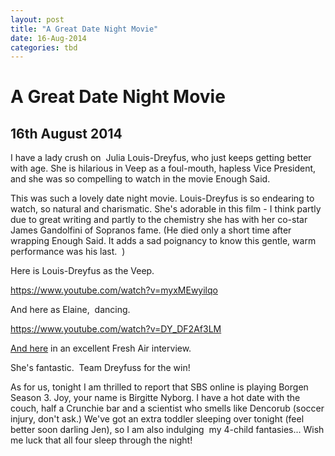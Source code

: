 ```yaml
---
layout: post
title: "A Great Date Night Movie"
date: 16-Aug-2014
categories: tbd
---
```


# A Great Date Night Movie

## 16th August 2014

I have a lady crush on  Julia Louis-Dreyfus,   who just keeps getting better with age. She is hilarious in Veep as a foul-mouth, hapless Vice President, and she was so compelling to watch in the movie Enough Said.

This was such a lovely date night movie. Louis-Dreyfus is so endearing to watch, so natural and charismatic. She's adorable in this film - I think partly due to great writing and partly to the chemistry she has with her co-star James Gandolfini of Sopranos fame. (He died only a short time after wrapping Enough Said. It adds a sad poignancy to know this gentle, warm performance was his last.  )

Here is Louis-Dreyfus as the Veep.

https://www.youtube.com/watch?v=myxMEwyilqo

And here as Elaine,  dancing.

<a href="http://www.npr.org/2012/05/03/151927775/julia-louis-dreyfus-from-seinfeld-to-veep">https://www.youtube.com/watch?v=DY_DF2Af3LM</a>

<a href="http://www.npr.org/2012/05/03/151927775/julia-louis-dreyfus-from-seinfeld-to-veep">And here</a> in an excellent Fresh Air interview.

She's fantastic.  Team Dreyfuss for the win!

As for us, tonight I am thrilled to report that SBS online is playing Borgen Season 3. Joy, your name is Birgitte Nyborg. I have a hot date with the couch, half a Crunchie bar and a scientist who smells like Dencorub (soccer injury, don't ask.) We've got an extra toddler sleeping over tonight (feel better soon darling Jen), so I am also indulging  my 4-child fantasies... Wish me luck that all four sleep through the night!

 
